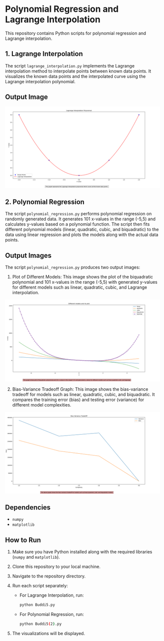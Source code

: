 # Polynomial Regression and Lagrange Interpolation

This repository contains Python scripts for polynomial regression and Lagrange interpolation.

## 1. Lagrange Interpolation

The script `lagrange_interpolation.py` implements the Lagrange interpolation method to interpolate points between known data points. It visualizes the known data points and the interpolated curve using the Lagrange interpolation polynomial.

## Output Image

![Lagrange Interpolation Plot](Buddi5.png)

## 2. Polynomial Regression

The script `polynomial_regression.py` performs polynomial regression on randomly generated data. It generates 101 x-values in the range (-5,5) and calculates y-values based on a polynomial function. The script then fits different polynomial models (linear, quadratic, cubic, and biquadratic) to the data using linear regression and plots the models along with the actual data points.

## Output Images

The script `polynomial_regression.py` produces two output images:

1. Plot of Different Models: This image shows the plot of the biquadratic polynomial and 101 x-values in the range (-5,5) with generated y-values for different models such as linear, quadratic, cubic, and Lagrange interpolation.

![Plot of different models](Buddi5(2,2).png)

2. Bias-Variance Tradeoff Graph: This image shows the bias-variance tradeoff for models such as linear, quadratic, cubic, and biquadratic. It compares the training error (bias) and testing error (variance) for different model complexities.

![Bias-Variance Tradeoff](Buddi5(2).png)

## Dependencies

- `numpy`
- `matplotlib`

## How to Run

1. Make sure you have Python installed along with the required libraries (`numpy` and `matplotlib`).
2. Clone this repository to your local machine.
3. Navigate to the repository directory.
4. Run each script separately:
   - For Lagrange Interpolation, run:
     ```sh
     python Buddi5.py
     ```
   - For Polynomial Regression, run:
     ```sh
     python Buddi5(2).py
     ```

5. The visualizations will be displayed.

